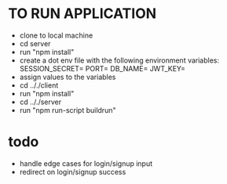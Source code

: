 # TO RUN APPLICATION 
- clone to local machine
- cd server
- run "npm install"
- create a dot env file with the following environment variables:
SESSION_SECRET=
PORT=
DB_NAME=
JWT_KEY=
- assign values to the variables
- cd .././client
- run "npm install"
- cd .././server
- run "npm run-script buildrun"
# todo
- handle edge cases for login/signup input
- redirect on login/signup success